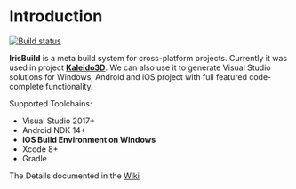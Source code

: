 Introduction
===

[![Build status](https://ci.appveyor.com/api/projects/status/kyexrr67tl0o7a5j?svg=true)](https://ci.appveyor.com/project/DsoTsin/irisbuild)

**IrisBuild** is a meta build system for cross-platform projects. Currently it was used in project [**Kaleido3D**][1]. We can also use it to generate Visual Studio solutions for Windows, Android and iOS project with full featured code-complete functionality.

Supported Toolchains:

* Visual Studio 2017+
* Android NDK 14+
* **iOS Build Environment on Windows**
* Xcode 8+
* Gradle

The Details documented in the [Wiki][2]

[1]:https://github.com/DsoTsin/kaleido3d
[2]:https://github.com/DsoTsin/IrisBuild/wiki